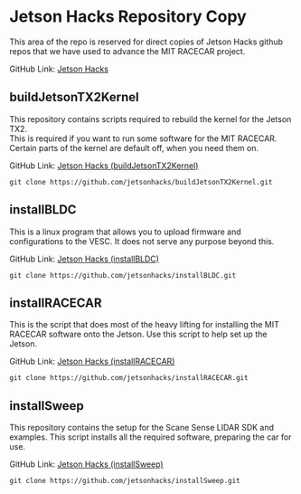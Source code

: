 # Jetson Hacks Repository Copy #

This area of the repo is reserved for direct copies of Jetson Hacks github repos that we have used to advance the MIT RACECAR project.

GitHub Link: [Jetson Hacks](https://github.com/jetsonhacks/)

## buildJetsonTX2Kernel ##

This repository contains scripts required to rebuild the kernel for the Jetson TX2.  
This is required if you want to run some software for the MIT RACECAR.  
Certain parts of the kernel are default off, when you need them on.

GitHub Link: [Jetson Hacks (buildJetsonTX2Kernel)](https://github.com/jetsonhacks/buildJetsonTX2Kernel)

```
git clone https://github.com/jetsonhacks/buildJetsonTX2Kernel.git
```

## installBLDC ##

This is a linux program that allows you to upload firmware and configurations to the VESC.  It does not serve any purpose beyond this.

GitHub Link: [Jetson Hacks (installBLDC)](https://github.com/jetsonhacks/installBLDC)

```
git clone https://github.com/jetsonhacks/installBLDC.git
```

## installRACECAR ##

This is the script that does most of the heavy lifting for installing the MIT RACECAR software onto the Jetson.  Use this script to help set up the Jetson.

GitHub Link: [Jetson Hacks (installRACECAR)](https://github.com/jetsonhacks/installRACECAR)

```
git clone https://github.com/jetsonhacks/installRACECAR.git
```

## installSweep ##

This repository contains the setup for the Scane Sense LIDAR SDK and examples.  This script installs all the required software, preparing the car for use.

GitHub Link: [Jetson Hacks (installSweep)](https://github.com/jetsonhacks/installSweep) 

```
git clone https://github.com/jetsonhacks/installSweep.git
```


